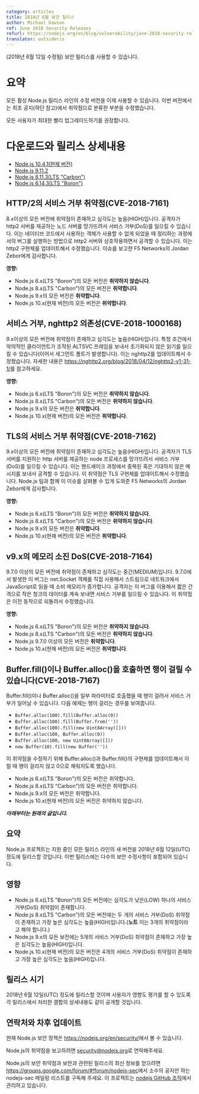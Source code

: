 ```yaml
---
category: articles
title: 2018년 6월 보안 릴리스
author: Michael Dawson
ref: June 2018 Security Releases
refurl: https://nodejs.org/en/blog/vulnerability/june-2018-security-releases
translator: outsideris
---
```


<!--
_(Update 12-June-2018)_ Security releases available

# Summary

Updates are now available for all active Node.js release lines. These include the fix for the vulnerabilities identified in the initial announcement (below).

We recommend that all users upgrade as soon as possible.

# Downloads & release details

* [Node.js 10.4.1 (Current)](https://nodejs.org/en/blog/release/v10.4.1)
* [Node.js 9.11.2](https://nodejs.org/en/blog/release/v9.11.2)
* [Node.js 8.11.3 (LTS "Carbon")](https://nodejs.org/en/blog/release/v8.11.3)
* [Node.js 6.14.3 (LTS "Boron")](https://nodejs.org/en/blog/release/v6.14.3)
-->

(2018년 6월 12일 수정됨) 보안 릴리스를 사용할 수 있습니다.

# 요약

모든 활성 Node.js 릴리스 라인의 수정 버전을 이제 사용할 수 있습니다. 이번 버전에서는
최초 공지(하단 참고)에서 취약점으로 분류한 부분을 수정했습니다.

모든 사용자가 최대한 빨리 업그레이드하기를 권장합니다.

# 다운로드와 릴리스 상세내용

* [Node.js 10.4.1(현재 버전)](https://nodejs.github.io/nodejs-ko/articles/2018/06/12/release-v10.4.1/)
* [Node.js 9.11.2](https://nodejs.github.io/nodejs-ko/articles/2018/06/12/release-v9.11.2/)
* [Node.js 8.11.3(LTS "Carbon")](https://nodejs.github.io/nodejs-ko/articles/2018/06/12/release-v8.11.3/)
* [Node.js 6.14.3(LTS "Boron")](https://nodejs.github.io/nodejs-ko/articles/2018/06/12/release-v6.14.3/)

<!--
## Denial of Service Vulnerability in HTTP/2 (CVE-2018-7161)

All versions of 8.x and later are vulnerable and the severity is HIGH. An attacker can cause a denial of service (DoS) by causing a node server providing an http2 server to crash. This can be accomplished by interacting with the http2 server in a manner that triggers a cleanup bug where objects are used in native code after they are no longer available.  This has been addressed by updating the http2 implementation.  Thanks to Jordan Zebor at F5 Networks for reporting this issue.

**Impact:**

* All versions of Node.js 6.x (LTS "Boron") **are** NOT vulnerable
* All versions of Node.js 8.x (LTS "Carbon") **are** vulnerable
* All versions of Node.js 9.x **are** vulnerable
* All versions of Node.js 10.x (Current) **are** vulnerable
-->

## HTTP/2의 서비스 거부 취약점(CVE-2018-7161)

8.x이상의 모든 버전에 취약점이 존재하고 심각도는 높음(HIGH)입니다. 공격자가 http2 서버를 제공하는
노드 서버를 망가뜨려서 서비스 거부(DoS)를 일으킬 수 있습니다. 이는 네이티브 코드에서 사용하는 객체가
사용할 수 없게 되었을 때 정리하는 과정에서의 버그를 실행하는 방법으로 http2 서버와 상호작용하면서
공격할 수 있습니다. 이는 http2 구현체를 업데이트해서 수정했습니다.
이슈를 보고한 F5 Networks의 Jordan Zebor에게 감사합니다.

**영향:**

* Node.js 6.x(LTS "Boron")의 모든 버전은 **취약하지 않습니다**.
* Node.js 8.x(LTS "Carbon")의 모든 버전은 **취약합니다**.
* Node.js 9.x의 모든 버전은 **취약합니다**.
* Node.js 10.x(현재 버전)의 모든 버전은 **취약합니다**.

<!--
## Denial of Service, nghttp2 dependency (CVE-2018-1000168)

All versions of 9.x and later are vulnerable and the severity is HIGH. Under certain conditions, a malicious client can trigger an uninitialized read (and a subsequent segfault) by sending a malformed ALTSVC frame.  This has been addressed through an by updating  nghttp2.  For further detail: https://nghttp2.org/blog/2018/04/12/nghttp2-v1-31-1/.

**Impact:**
* All versions of Node.js 6.x (LTS "Boron") **are NOT** vulnerable
* Versions of Node.js 8.4.x and higher (LTS "Carbon") **are** vulnerable
* All versions of Node.js 9.x **are** vulnerable
* All versions of Node.js 10.x (Current) **are** vulnerable
-->

## 서비스 거부, nghttp2 의존성(CVE-2018-1000168)

9.x이상의 모든 버전에 취약점이 존재하고 심각도는 높음(HIGH)입니다. 특정 조건에서
악의적인 클라이언트가 조작된 ALTSVC 프레임을 보내서 초기화되지 않은 읽기를
일으킬 수 있습니다(이어서 세그먼트 폴트가 발생합니다). 이는 nghttp2를 업데이트해서 수정했습니다.
자세한 내용은 <https://nghttp2.org/blog/2018/04/12/nghttp2-v1-31-1/>를 참고하세요.

**영향:**
* Node.js 6.x(LTS "Boron")의 모든 버전은 **취약하지 않습니다**.
* Node.js 8.x(LTS "Carbon")의 모든 버전은 **취약하지 않습니다**.
* Node.js 9.x의 모든 버전은 **취약합니다**.
* Node.js 10.x(현재 버전)의 모든 버전은 **취약합니다**.

<!--
## Denial of Service Vulnerability in TLS (CVE-2018-7162)

All versions of 9.x and later are vulnerable and the severity is HIGH. An attacker can cause a denial of service (DoS) by causing a node process which provides an http server supporting TLS server to crash. This can be accomplished by sending duplicate/unexpected messages during the handshake. This vulnerability has been addressed by updating the TLS implementation. Thanks to Jordan Zebor at F5 Networks all of his help investigating this issue with the Node.js team.

**Impact:**
* All versions of Node.js 6.x (LTS "Boron") **are NOT** vulnerable
* All versions of Node.js 8.x (LTS "Carbon") **are NOT** vulnerable
* All versions of Node.js 9.x **are** vulnerable
* All versions of Node.js 10.x (Current) **are** vulnerable
-->

## TLS의 서비스 거부 취약점(CVE-2018-7162)

9.x이상의 모든 버전에 취약점이 존재하고 심각도는 높음(HIGH)입니다. 공격자가 TLS 서버를 지원하는
http 서버를 제공하는 node 프로세스를 망가뜨려서 서비스 거부(DoS)를 일으킬 수 있습니다.
이는 핸드셰이크 과정에서 중복된 혹은 기대하지 않은 메시지를 보내서 공격할 수 있습니다. 이 취약점은
TLS 구현체를 업데이트해서 수정했습니다. Node.js 팀과 함께 이 이슈를 살펴볼 수 있게 도와준
F5 Networks의 Jordan Zebor에게 감사합니다.

**영향:**
* Node.js 6.x(LTS "Boron")의 모든 버전은 **취약하지 않습니다**.
* Node.js 8.x(LTS "Carbon")의 모든 버전은 **취약하지 않습니다**.
* Node.js 9.x의 모든 버전은 **취약합니다**.
* Node.js 10.x(현재 버전)의 모든 버전은 **취약합니다**.

<!--
## Memory exhaustion DoS on v9.x (CVE-2018-7164)

Versions 9.7.0 and later are vulnerable and the severity is MEDIUM. A bug introduced in 9.7.0 increases the memory consumed when reading from the network into JavaScript using the net.Socket object directly as a stream.  An attacker could use this cause a denial of service by sending tiny chunks of data in short succession.  This vulnerability was restored by reverting to the prior behaviour.

**Impact:**
* All versions of Node.js 6.x (LTS "Boron") **are NOT** vulnerable
* All versions of Node.js 8.x (LTS "Carbon") **are NOT** vulnerable
* Versions of Node.js 9.7.0 and higher **are** vulnerable
* All versions of Node.js 10.x (Current) **are** vulnerable
-->

## v9.x의 메모리 소진 DoS(CVE-2018-7164)

9.7.0 이상의 모든 버전에 취약점이 존재하고 심각도는 중간(MEDIUM)입니다. 9.7.0에서 발생한
이 버그는 net.Socket 객체를 직접 사용해서 스트림으로 네트워크에서 JavaScript로 읽을 때
소비 메모리가 증가합니다. 공격자는 이 버그를 이용해서 짧은 간격으로 작은 청크의 데이터를 계속 보내면
서비스 거부를 일으킬 수 있습니다. 이 취약점은 이전 동작으로 되돌려서 수정했습니다.

**영향:**
* Node.js 6.x(LTS "Boron")의 모든 버전은 **취약하지 않습니다**.
* Node.js 8.x(LTS "Carbon")의 모든 버전은 **취약하지 않습니다**.
* Node.js 9.7.0 이상의 모든 버전은 **취약합니다**.
* Node.js 10.x(현재 버전)의 모든 버전은 **취약합니다**.

<!--
## Calls to Buffer.fill() and/or Buffer.alloc() may hang (CVE-2018-7167)

Calling Buffer.fill() or Buffer.alloc() with some parameters can lead to a hang which could result in a Denial of Service. The following examples show the cases which hang:

* `Buffer.alloc(100).fill(Buffer.alloc(0))`
* `Buffer.alloc(100).fill(Buffer.from(''))`
* `Buffer.alloc(100).fill(new Uint8Array([]))`
* `Buffer.alloc(100, Buffer.alloc(0))`
* `Buffer.alloc(100, new Uint8Array([]))`
* `new Buffer(10).fill(new Buffer(''))`

In order to address this vulnerability, the implementations of Buffer.alloc() and Buffer.fill() were updated so that they zero fill instead of hanging in these cases.

* All versions of Node.js 6.x (LTS "Boron") are vulnerable
* All versions of Node.js 8.x (LTS "Carbon") are vulnerable
* All versions of Node.js 9.x are vulnerable
* All versions of Node.js 10.x (Current) are NOT vulnerable
-->

## Buffer.fill()이나 Buffer.alloc()을 호출하면 행이 걸릴 수 있습니다(CVE-2018-7167)

Buffer.fill()이나 Buffer.alloc()을 일부 파라미터로 호출했을 때 행이 걸려서 서비스 거부가
일어날 수 있습니다. 다음 예제는 행이 걸리는 경우를 보여줍니다.

* `Buffer.alloc(100).fill(Buffer.alloc(0))`
* `Buffer.alloc(100).fill(Buffer.from(''))`
* `Buffer.alloc(100).fill(new Uint8Array([]))`
* `Buffer.alloc(100, Buffer.alloc(0))`
* `Buffer.alloc(100, new Uint8Array([]))`
* `new Buffer(10).fill(new Buffer(''))`

이 취약점을 수정하기 위해 Buffer.alloc()과 Buffer.fill()의 구현체를 업데이트해서
이럴 때 행이 걸리지 않고 0으로 채워지도록 했습니다.

* Node.js 6.x(LTS "Boron")의 모든 버전은 취약합니다.
* Node.js 8.x(LTS "Carbon")의 모든 버전은 취약합니다.
* Node.js 9.x의 모든 버전은 취약합니다.
* Node.js 10.x(현재 버전)의 모든 버전은 취약하지 않습니다.

<!--
***Original post is included below***

## Summary

Node.js will release new versions of all supported release lines on or around June 12th, 2018 (UTC). These releases will incorporate a number of security fixes.

## Impact

* All versions of Node.js 6.x (LTS "Boron") are vulnerable to 1 denial-of-service (DoS) vulnerability with a severity of LOW.
* All versions of Node.js 8.x (LTS "Carbon") are vulnerable to 2 denial-of-service (DoS) vulnerabilities, the highest severity being HIGH (**Node** This should have said 3).
* Versions of Node.js 9.x are vulnerable to 5 denial-of-service (DoS) vulnerabilities, the highest severity being HIGH.
* All versions of Node.js 10.x (Current) are vulnerable to 4 denial-of-service (DoS) vulnerabilities, the highest severity being HIGH.
-->

***아래부터는 원래의 글입니다.***

## 요약

Node.js 프로젝트는 지원 중인 모든 릴리스 라인의 새 버전을 2018년 6월 12일(UTC) 정도에
릴리스할 것입니다. 이번 릴리스에는 다수의 보안 수정사항이 포함되어 있습니다.

## 영향

* Node.js 6.x(LTS "Boron")의 모든 버전에는 심각도가 낮은(LOW) 하나의 서비스 거부(DoS) 취약점이 존재합니다.
* Node.js 8.x(LTS "Carbon")의 모든 버전에는 두 개의 서비스 거부(DoS) 취약점이 존재하고 가장 높은 심각도는 높음(HIGH)입니다.(**노트** 이는 3개의 취약점이라고 해야 합니다.)
* Node.js 9.x의 모든 보전에는 5개의 서비스 거부(DoS) 취약점이 존재하고 가장 높은 심각도는 높음(HIGH)입니다.
* Node.js 10.x(현재 버전)의 모든 버전은 4개의 서비스 거부(DoS) 취약점이 존재하고 가장 높은 심각도는 높음(HIGH)입니다.

<!--
## Release timing

Releases will be available on or around June 12th, 2018 (UTC), along with disclosure of the details for the flaws addressed in each release in order to allow for complete impact assessment by users.

## Contact and future updates

The current Node.js security policy can be found at https://nodejs.org/en/security/.

Please contact security@nodejs.org if you wish to report a vulnerability in Node.js.

Subscribe to the low-volume announcement-only nodejs-sec mailing list at https://groups.google.com/forum/#!forum/nodejs-sec to stay up to date on security vulnerabilities and security-related releases of Node.js and the projects maintained in the [nodejs GitHub organization](https://github.com/nodejs/).
-->

## 릴리스 시기

2018년 6월 12일(UTC) 정도에 릴리스할 것이며 사용자가 영향도 평가를 할 수 있도록
각 릴리스에서 처리한 결함의 상세내용도 같이 공개할 것입니다.

## 연락처와 차후 업데이트

현재 Node.js 보안 정책은 <https://nodejs.org/en/security/>에서 볼 수 있습니다.

Node.js의 취약점을 보고하려면 <security@nodejs.org>로 연락해주세요.

Node.js의 보안 취약점과 보안과 관련된 릴리스의 최신 정보를 얻으려면
<https://groups.google.com/forum/#!forum/nodejs-sec>에서 소수의 공지만 하는
nodejs-sec 메일링 리스트를 구독해 주세요. 이 프로젝트는
[nodejs GitHub 조직](https://github.com/nodejs/)에서 관리하고 있습니다.
